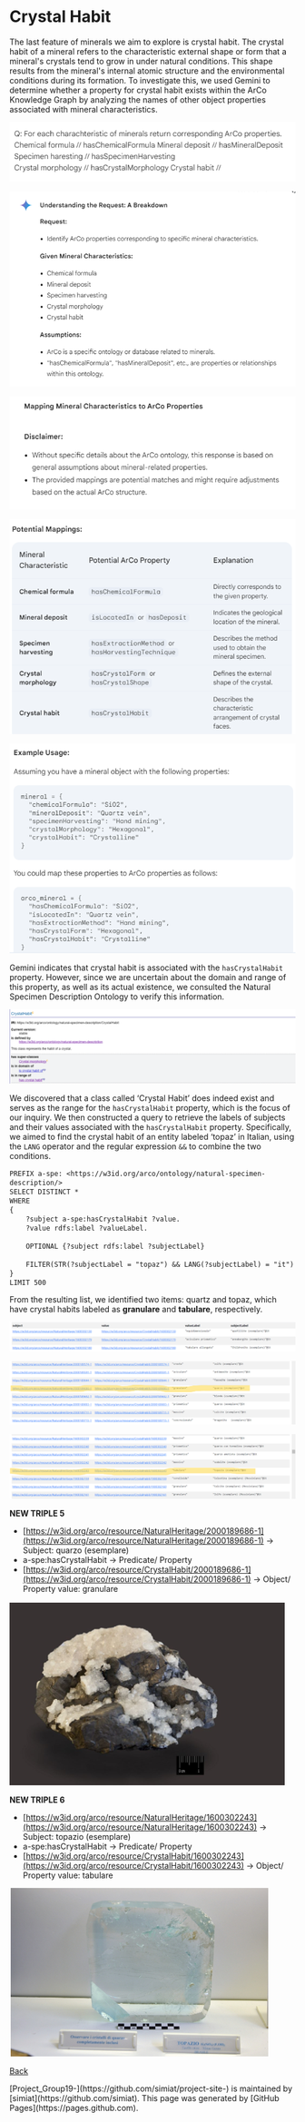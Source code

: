 # Crystal Habit

The last feature of minerals we aim to explore is crystal habit. The crystal habit of a mineral refers to the characteristic external shape or form that a mineral's crystals tend to grow in under natural conditions. This shape results from the mineral's internal atomic structure and the environmental conditions during its formation. To investigate this, we used Gemini to determine whether a property for crystal habit exists within the ArCo Knowledge Graph by analyzing the names of other object properties associated with mineral characteristics.

![35.Gemini_FewShot1](https://github.com/simiat/Project_Group19/blob/master/immagini_markdown/35.Gemini_FewShot1.png)

![36.Gemini_FewShot2](https://github.com/simiat/Project_Group19/blob/master/immagini_markdown/36.Gemini_FewShot2.png)

![37.Gemini_FewShot3](https://github.com/simiat/Project_Group19/blob/master/immagini_markdown/37.Gemini_FewShot3.png)

![38.Gemini_FewShot4](https://github.com/simiat/Project_Group19/blob/master/immagini_markdown/38.Gemini_FewShot4.png)

![39.Gemini_FewShot5](https://github.com/simiat/Project_Group19/blob/master/immagini_markdown/39.Gemini_FewShot5.png)


Gemini indicates that crystal habit is associated with the `hasCrystalHabit` property. However, since we are uncertain about the domain and range of this property, as well as its actual existence, we consulted the Natural Specimen Description Ontology to verify this information.

![40.ArCo_CrystalHabit](https://github.com/simiat/Project_Group19/blob/master/immagini_markdown/40.ArCo_CrystalHabit.png)

We discovered that a class called ‘Crystal Habit’ does indeed exist and serves as the range for the `hasCrystalHabit` property, which is the focus of our inquiry. We then constructed a query to retrieve the labels of subjects and their values associated with the `hasCrystalHabit` property. Specifically, we aimed to find the crystal habit of an entity labeled ‘topaz’ in Italian, using the `LANG` operator and the regular expression `&&` to combine the two conditions.

```sparql
PREFIX a-spe: <https://w3id.org/arco/ontology/natural-specimen-description/>
SELECT DISTINCT *
WHERE
{
    ?subject a-spe:hasCrystalHabit ?value.
    ?value rdfs:label ?valueLabel.

    OPTIONAL {?subject rdfs:label ?subjectLabel}

    FILTER(STR(?subjectLabel = "topaz") && LANG(?subjectLabel) = "it")
}
LIMIT 500
```
From the resulting list, we identified two items: quartz and topaz, which have crystal habits labeled as **granulare** and **tabulare**, respectively.

![41.CrystalHabit](https://github.com/simiat/Project_Group19/blob/master/immagini_markdown/41.CrystalHabit.png)

![42.CrystalHabit_Granulare](https://github.com/simiat/Project_Group19/blob/master/immagini_markdown/42.CrystalHabit_Granulare.png)

![43.CrystalHabit_Tabulare](https://github.com/simiat/Project_Group19/blob/master/immagini_markdown/43.CrystalHabit_Tabulare.png)

**NEW TRIPLE 5**

- [https://w3id.org/arco/resource/NaturalHeritage/2000189686-1](https://w3id.org/arco/resource/NaturalHeritage/2000189686-1) → Subject: quarzo (esemplare)
- a-spe:hasCrystalHabit → Predicate/ Property
- [https://w3id.org/arco/resource/CrystalHabit/2000189686-1](https://w3id.org/arco/resource/CrystalHabit/2000189686-1) → Object/ Property value: granulare

![44.CrystalHabit_Granulare2](https://github.com/simiat/Project_Group19/blob/master/immagini_markdown/44.CrystalHabit_Granulare2.png)

**NEW TRIPLE 6**

- [https://w3id.org/arco/resource/NaturalHeritage/1600302243](https://w3id.org/arco/resource/NaturalHeritage/1600302243) → Subject: topazio (esemplare)
- a-spe:hasCrystalHabit → Predicate/ Property
- [https://w3id.org/arco/resource/CrystalHabit/1600302243](https://w3id.org/arco/resource/CrystalHabit/1600302243)  → Object/ Property value: tabulare

![45.CrystalHabit_Tabulare2](https://github.com/simiat/Project_Group19/blob/master/immagini_markdown/45.CrystalHabit_Tabulare2.png)

[Back](./)

<span class="site-footer-owner">
[Project_Group19-](https://github.com/simiat/project-site-) is maintained by [simiat](https://github.com/simiat).
</span>  
<span class="site-footer-credits">
This page was generated by [GitHub Pages](https://pages.github.com).
</span>
